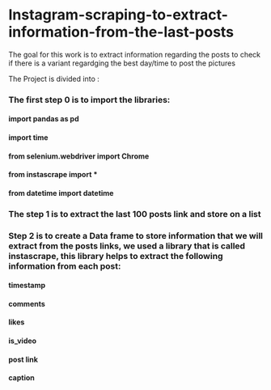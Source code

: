 # Instagram-scraping-to-extract-information-from-the-last-posts

The goal for this work is to extract information regarding the posts to check if there is a variant regardging the best day/time to post the pictures

The Project is divided into :

### The first step 0 is to import the libraries:
#### import pandas as pd
#### import time
#### from selenium.webdriver import Chrome
#### from instascrape import *
#### from datetime import datetime

### The step 1 is to extract the last 100 posts link and store on a list

### Step 2 is to create a Data frame to store information that we will extract from the posts links, we used a library that is called instascrape, this library helps to extract the following information from each post:
#### timestamp
#### comments
#### likes
#### is_video
#### post link
#### caption
